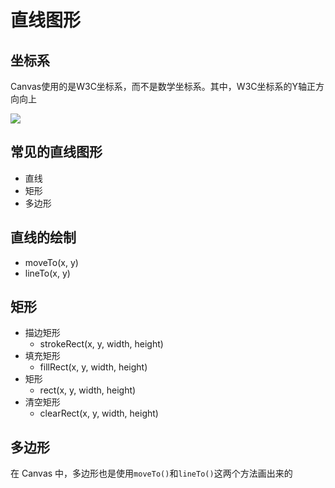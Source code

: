 # 直线图形

## 坐标系

Canvas使用的是W3C坐标系，而不是数学坐标系。其中，W3C坐标系的Y轴正方向向上

![](https://s2.loli.net/2022/05/09/HQjoRXNIqu1PC5Z.png)

## 常见的直线图形

- 直线
- 矩形
- 多边形

## 直线的绘制

- moveTo(x, y)
- lineTo(x, y)

## 矩形

- 描边矩形
  - strokeRect(x, y, width, height)
- 填充矩形
  - fillRect(x, y, width, height)
- 矩形
  - rect(x, y, width, height)
- 清空矩形
  - clearRect(x, y, width, height)

## 多边形

在 Canvas 中，多边形也是使用`moveTo()`和`lineTo()`这两个方法画出来的
